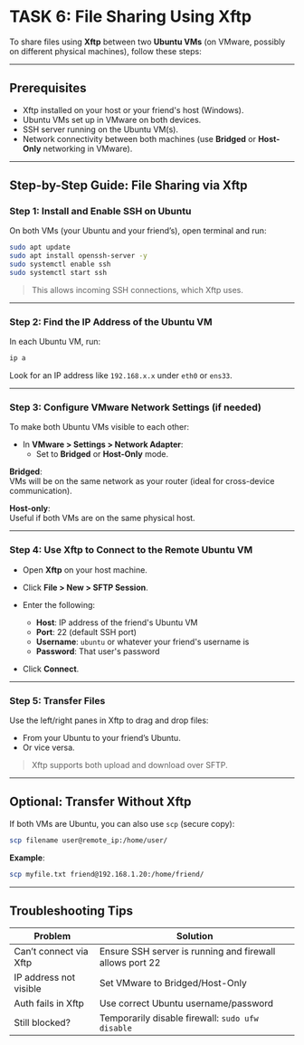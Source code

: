 # TASK 6: File Sharing Using Xftp

To share files using **Xftp** between two **Ubuntu VMs** (on VMware, possibly on different physical machines), follow these steps:

---

## Prerequisites

- Xftp installed on your host or your friend's host (Windows).
- Ubuntu VMs set up in VMware on both devices.
- SSH server running on the Ubuntu VM(s).
- Network connectivity between both machines (use **Bridged** or **Host-Only** networking in VMware).

---

## Step-by-Step Guide: File Sharing via Xftp

### Step 1: Install and Enable SSH on Ubuntu

On both VMs (your Ubuntu and your friend’s), open terminal and run:

```bash
sudo apt update
sudo apt install openssh-server -y
sudo systemctl enable ssh
sudo systemctl start ssh
```

> This allows incoming SSH connections, which Xftp uses.

---

### Step 2: Find the IP Address of the Ubuntu VM

In each Ubuntu VM, run:

```bash
ip a
```

Look for an IP address like `192.168.x.x` under `eth0` or `ens33`.

---

### Step 3: Configure VMware Network Settings (if needed)

To make both Ubuntu VMs visible to each other:

- In **VMware > Settings > Network Adapter**:
  - Set to **Bridged** or **Host-Only** mode.

**Bridged**:  
VMs will be on the same network as your router (ideal for cross-device communication).

**Host-only**:  
Useful if both VMs are on the same physical host.

---

### Step 4: Use Xftp to Connect to the Remote Ubuntu VM

- Open **Xftp** on your host machine.
- Click **File > New > SFTP Session**.
- Enter the following:

  - **Host**: IP address of the friend's Ubuntu VM  
  - **Port**: 22 (default SSH port)  
  - **Username**: `ubuntu` or whatever your friend's username is  
  - **Password**: That user's password

- Click **Connect**.

---

### Step 5: Transfer Files

Use the left/right panes in Xftp to drag and drop files:

- From your Ubuntu to your friend’s Ubuntu.
- Or vice versa.

> Xftp supports both upload and download over SFTP.

---

## Optional: Transfer Without Xftp

If both VMs are Ubuntu, you can also use `scp` (secure copy):

```bash
scp filename user@remote_ip:/home/user/
```

**Example**:

```bash
scp myfile.txt friend@192.168.1.20:/home/friend/
```

---

## Troubleshooting Tips

| Problem                | Solution                                                |
|------------------------|----------------------------------------------------------|
| Can’t connect via Xftp | Ensure SSH server is running and firewall allows port 22 |
| IP address not visible | Set VMware to Bridged/Host-Only                          |
| Auth fails in Xftp     | Use correct Ubuntu username/password                     |
| Still blocked?         | Temporarily disable firewall: `sudo ufw disable`         |
